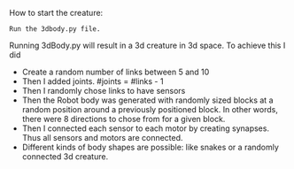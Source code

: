 How to start the creature:

    Run the 3dbody.py file.

Running 3dBody.py will result in a 3d creature in 3d space. To achieve this I did

- Create a random number of links between 5 and 10
- Then I added joints. #joints = #links - 1
- Then I randomly chose links to have sensors
- Then the Robot body was generated with randomly sized blocks at a random position around a previously positioned block. In other words, there were 8 directions to chose from for a given block.
- Then I connected each sensor to each motor by creating synapses. Thus all sensors and motors are connected. 
- Different kinds of body shapes are possible: like snakes or a randomly connected 3d creature. 


